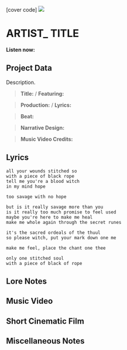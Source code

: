 [cover code] ![](57175019_319474918741616_8502199518755923887_n.jpg)

# ARTIST_ TITLE

**Listen now:** 

## Project Data

Description.

> **Title:**  / **Featuring:** 

> **Production:**  / **Lyrics:** 

> **Beat:**

> **Narrative Design:**

> **Music Video Credits:**


## Lyrics

```
all your wounds stitched so
with a piece of black rope
tell me you're a blood witch
in my mind hope 

too savage with no hope

but is it really savage more than you
is it really too much promise to feel used
maybe you're here to make me heal
make me whole again through the secret runes 

it's the sacred ordeals of the thuul
so please witch, put your mark down one me

make me feel, place the chant one thee

only one stitched soul
with a piece of black of rope

```

## Lore Notes

## Music Video

## Short Cinematic Film

## Miscellaneous Notes
